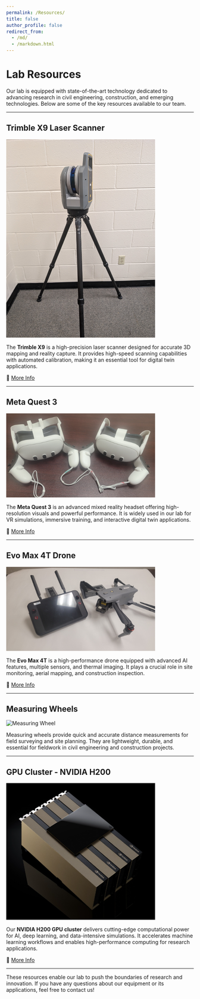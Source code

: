 ```yaml
---
permalink: /Resources/
title: false
author_profile: false
redirect_from: 
  - /md/
  - /markdown.html
---
```


# **Lab Resources**
Our lab is equipped with state-of-the-art technology dedicated to advancing research in civil engineering, construction, and emerging technologies. Below are some of the key resources available to our team.

---

## **Trimble X9 Laser Scanner**
<img src="laser_scanner.jpg" alt="Trimble X9" width="400px">

The **Trimble X9** is a high-precision laser scanner designed for accurate 3D mapping and reality capture. It provides high-speed scanning capabilities with automated calibration, making it an essential tool for digital twin applications.

🔗 [More Info](https://www.trimble.com/en/products/building-construction-field-systems/x9-scanner)

---

## **Meta Quest 3**
<img src="meta_quest.jpg" alt="Meta Quest 3" width="400px">

The **Meta Quest 3** is an advanced mixed reality headset offering high-resolution visuals and powerful performance. It is widely used in our lab for VR simulations, immersive training, and interactive digital twin applications.

🔗 [More Info](https://www.meta.com/quest/quest-3/?srsltid=AfmBOorfStGhCrtk1qbhmK4Tm5fq0LZiwBQSzFdaV-FJpizbXKKrO2jY)

---

## **Evo Max 4T Drone**
<img src="evo_drone.jpg" alt="Evo Max 4T" width="400px">

The **Evo Max 4T** is a high-performance drone equipped with advanced AI features, multiple sensors, and thermal imaging. It plays a crucial role in site monitoring, aerial mapping, and construction inspection.

🔗 [More Info](https://shop.autelrobotics.com/products/evo-max-4t)

---

## **Measuring Wheels**
<img src="measuring_wheel.jpg" alt="Measuring Wheel" width="400px">

Measuring wheels provide quick and accurate distance measurements for field surveying and site planning. They are lightweight, durable, and essential for fieldwork in civil engineering and construction projects.

---

## **GPU Cluster - NVIDIA H200**
<img src="nvidia_h200.png" alt="NVIDIA H200" width="400px">

Our **NVIDIA H200 GPU cluster** delivers cutting-edge computational power for AI, deep learning, and data-intensive simulations. It accelerates machine learning workflows and enables high-performance computing for research applications.

🔗 [More Info](https://www.nvidia.com/en-us/data-center/dgx-h200/)

---

These resources enable our lab to push the boundaries of research and innovation. If you have any questions about our equipment or its applications, feel free to contact us!

